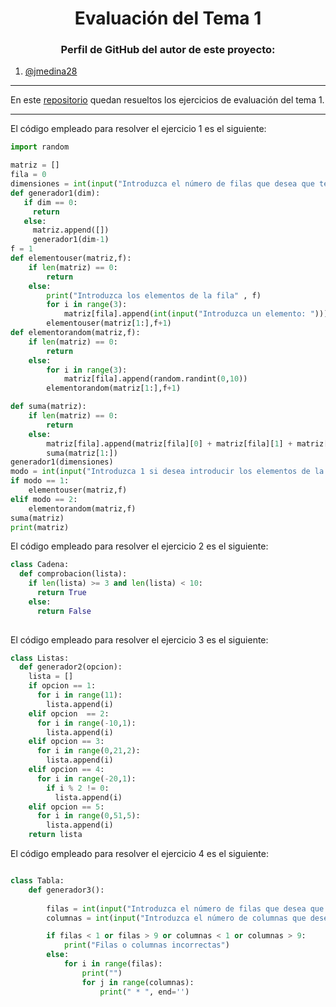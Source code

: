 <h1 align="center">Evaluación del Tema 1</h1>

<h3 align="center">Perfil de GitHub del autor de este proyecto:</h3>

1. [@jmedina28](https://github.com/jmedina28)

---
En este [repositorio](https://github.com/jmedina28/EvaluacionT1) quedan resueltos los ejercicios de evaluación del tema 1.
***

El código empleado para resolver el ejercicio 1 es el siguiente:

```python
import random

matriz = []
fila = 0
dimensiones = int(input("Introduzca el número de filas que desea que tenga su matriz ix4: "))
def generador1(dim):
   if dim == 0:
     return
   else:
     matriz.append([])
     generador1(dim-1)
f = 1
def elementouser(matriz,f):
    if len(matriz) == 0:
        return
    else:
        print("Introduzca los elementos de la fila" , f)
        for i in range(3):
            matriz[fila].append(int(input("Introduzca un elemento: ")))
        elementouser(matriz[1:],f+1)
def elementorandom(matriz,f):
    if len(matriz) == 0:
        return
    else:
        for i in range(3):
            matriz[fila].append(random.randint(0,10))
        elementorandom(matriz[1:],f+1)

def suma(matriz):
    if len(matriz) == 0:
        return
    else:
        matriz[fila].append(matriz[fila][0] + matriz[fila][1] + matriz[fila][2])
        suma(matriz[1:])
generador1(dimensiones)
modo = int(input("Introduzca 1 si desea introducir los elementos de la matriz o 2 si desea que sean aleatorios: "))
if modo == 1:
    elementouser(matriz,f)
elif modo == 2:
    elementorandom(matriz,f)
suma(matriz)
print(matriz)
```

El código empleado para resolver el ejercicio 2 es el siguiente:

```python
class Cadena:
  def comprobacion(lista):
    if len(lista) >= 3 and len(lista) < 10:
      return True
    else:
      return False
    
```

El código empleado para resolver el ejercicio 3 es el siguiente:

```python
class Listas:
  def generador2(opcion):
    lista = []
    if opcion == 1:
      for i in range(11):
        lista.append(i)
    elif opcion  == 2:
      for i in range(-10,1):
        lista.append(i)
    elif opcion == 3:
      for i in range(0,21,2):
        lista.append(i)
    elif opcion == 4:
      for i in range(-20,1):
        if i % 2 != 0:
          lista.append(i)
    elif opcion == 5:
      for i in range(0,51,5):
        lista.append(i)
    return lista

```

El código empleado para resolver el ejercicio 4 es el siguiente:

```python

class Tabla:
    def generador3():
        
        filas = int(input("Introduzca el número de filas que desea que tenga su tabla: "))
        columnas = int(input("Introduzca el número de columnas que desea que tenga su tabla: "))

        if filas < 1 or filas > 9 or columnas < 1 or columnas > 9:
            print("Filas o columnas incorrectas")
        else:
            for i in range(filas):
                print("")
                for j in range(columnas):
                    print(" * ", end='')
```
